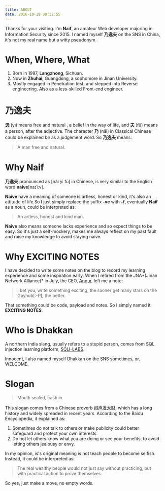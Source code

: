 ```yaml
---
title: ABOUT
date: 2016-10-19 00:32:55
---
```


Thanks for your visiting. I'm **Naif**, an amateur Web developer majoring in Information Security since 2015. I named myself **乃逸夫** on the SNS in China, it's not my real name but a witty pseudonym.

# When, Where, What

1. Born in 1997, **Langzhong**, Sichuan.
2. Now in **Zhuhai**, Guangdong, a sophomore in Jinan University.
3. Mostly engaged in Penetration test, and stepped into Reverse engineering. Also as a less-skilled Front-end engineer.

# 乃逸夫

**逸** (yì) means free and natural , a belief in the way of life, and **夫** (fū) means a person, after the adjective. The  character **乃** (nǎi) in Classical Chinese could be explained *be* as a judgement word. So **乃逸夫** means:

> A man free and natural.

# Why Naif

**乃逸夫** pronounced as [nǎi yì fū] in Chinese, is very similar to the English word **naive**[naɪˈi:v].

**Naive** have a meaning of someone is artless, honest or kind, it's also an attitude of life.So I just simply replace the suffix **-ve** with **-f**, eventually **Naif** as a noun, could be interpreted as:

> An artless, honest and kind man.

**Naive** also means someone lacks experience and so expect things to be easy. So it's just a self-mockery, makes me always reflect on my past fault and raise my knowledge to avoid staying naive.

# Why EXCITING NOTES

I have decided to write some notes on the blog to record my learning experience and some inspiration early. When I retired from the JNA*(Jinan Network Alliance)* in July, the CEO, [Anqur](http://anqurvanillapy.github.io/index.html), left me a note:

> I bet you, write something exciting, the sooner get many stars on the Gayhub[:-P], the better.

That something could be code, payload and notes. So I simply named it **EXCITING NOTES**.

# Who is Dhakkan

A northern India slang, usually refers to a stupid person, comes from SQL injection learning platform,  [SQLI-LABS](https://github.com/Audi-1/sqli-labs). 

Innocent, I also named myself Dhakkan on the SNS sometimes, or, WELCOME.

# Slogan

> Mouth sealed, cash in.

This slogan comes from a Chinese proverb [闷声发大财](http://baike.baidu.com/link?url=TDp1L9MFB9ZjgNFDV6ASxtzDkYLJQ0bqdqWSzjvru1C7iypBhGxRzFFRYzMBOblzQ0Gzb9vi8lLSWdp3bWmN_v6UFhGJanw8W9g6cWtl49ahFPdjVbpD8rye4TUqPtGySZsdFUzehTA0tYRyE6LPFa), which has a long history and widely spreaded in recent years. According to the Baidu Encyclopedia, it explained as:

1. Sometimes do not talk to others or make publicity could better safeguard and protect your own interests.
2. Do not let others know what you are doing or see your benefits, to avoid letting others jealousy or envy.

In my opinion, is's original meaning is not teach people to become selfish. Instead, it could be interpreted as:

> The real wealthy people would not just say without practicing, but with practical action to prove themselves.

So yes, just make a move, no empty words.


